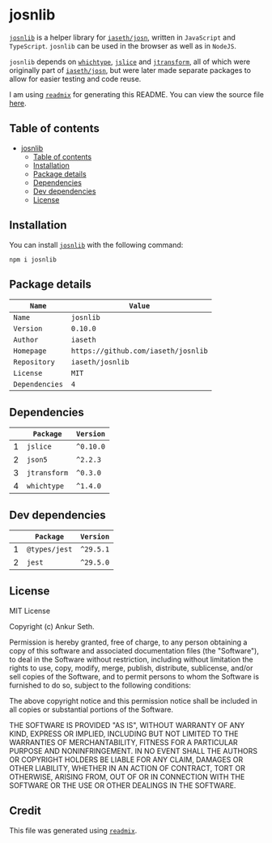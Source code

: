 
# josnlib
[`josnlib`](https://www.npmjs.com/package/josnlib) is a helper library for [`iaseth/josn`](https://github.com/iaseth/josn),
written in `JavaScript` and `TypeScript`.
`josnlib` can be used in the browser as well as in `NodeJS`.

`josnlib` depends on [`whichtype`](https://github.com/iaseth/whichtype), [`jslice`](https://github.com/iaseth/jslice)
and [`jtransform`](https://github.com/iaseth/jtransform), all of which were originally part of [`iaseth/josn`](https://github.com/iaseth/josn),
but were later made separate packages to allow for easier testing and code reuse.

I am using [`readmix`](https://github.com/iaseth/readmix) for generating this README.
You can view the source file [here](https://github.com/iaseth/josnlib/blob/master/README.md.rx).


## Table of contents
* [josnlib](#josnlib)
    * [Table of contents](#table-of-contents)
    * [Installation](#installation)
    * [Package details](#package-details)
    * [Dependencies](#dependencies)
    * [Dev dependencies](#dev-dependencies)
    * [License](#license)


## Installation
You can install [`josnlib`](https://www.npmjs.com/package/josnlib) with the following command:
```
npm i josnlib
```


## Package details
| `Name`         | `Value`                             |
| -------------- | ----------------------------------- |
| `Name`         | `josnlib`                           |
| `Version`      | `0.10.0`                            |
| `Author`       | `iaseth`                            |
| `Homepage`     | `https://github.com/iaseth/josnlib` |
| `Repository`   | `iaseth/josnlib`                    |
| `License`      | `MIT`                               |
| `Dependencies` | `4`                                 |



## Dependencies
|     | `Package`    | `Version`   |
| --- | ------------ | ----------- |
| 1   | `jslice`     | `^0.10.0`   |
| 2   | `json5`      | `^2.2.3`    |
| 3   | `jtransform` | `^0.3.0`    |
| 4   | `whichtype`  | `^1.4.0`    |



## Dev dependencies
|     | `Package`     | `Version`   |
| --- | ------------- | ----------- |
| 1   | `@types/jest` | `^29.5.1`   |
| 2   | `jest`        | `^29.5.0`   |



## License
MIT License

Copyright (c) Ankur Seth.

Permission is hereby granted, free of charge, to any person obtaining a copy
of this software and associated documentation files (the "Software"), to deal
in the Software without restriction, including without limitation the rights
to use, copy, modify, merge, publish, distribute, sublicense, and/or sell
copies of the Software, and to permit persons to whom the Software is
furnished to do so, subject to the following conditions:

The above copyright notice and this permission notice shall be included in all
copies or substantial portions of the Software.

THE SOFTWARE IS PROVIDED "AS IS", WITHOUT WARRANTY OF ANY KIND, EXPRESS OR
IMPLIED, INCLUDING BUT NOT LIMITED TO THE WARRANTIES OF MERCHANTABILITY,
FITNESS FOR A PARTICULAR PURPOSE AND NONINFRINGEMENT. IN NO EVENT SHALL THE
AUTHORS OR COPYRIGHT HOLDERS BE LIABLE FOR ANY CLAIM, DAMAGES OR OTHER
LIABILITY, WHETHER IN AN ACTION OF CONTRACT, TORT OR OTHERWISE, ARISING FROM,
OUT OF OR IN CONNECTION WITH THE SOFTWARE OR THE USE OR OTHER DEALINGS IN THE
SOFTWARE.


## Credit

This file was generated using [`readmix`](https://github.com/iaseth/readmix).


